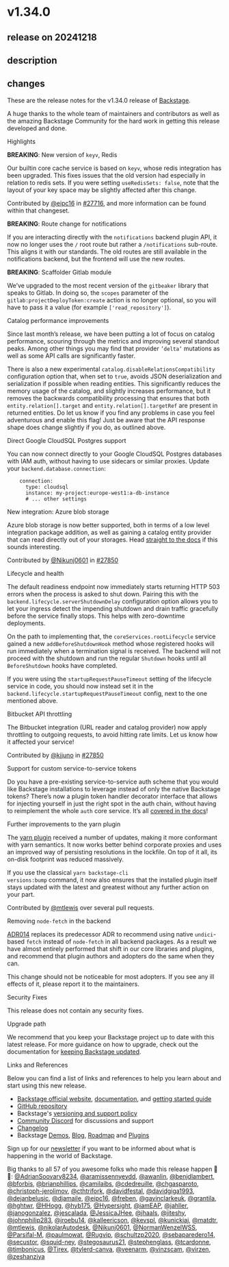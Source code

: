 # v1.34.0

## release on 20241218

## description

## changes

These are the release notes for the v1.34.0 release of <a href="https://backstage.io/" rel="nofollow">Backstage</a>.

A huge thanks to the whole team of maintainers and contributors as well as the amazing Backstage Community for the hard work in getting this release developed and done.

Highlights

<strong>BREAKING</strong>: New version of <code>keyv</code>, Redis

Our builtin core cache service is based on <code>keyv</code>, whose redis integration has been upgraded. This fixes issues that the old version had especially in relation to redis sets. If you were setting <code>useRedisSets: false</code>, note that the layout of your key space may be slightly affected after this change.

Contributed by <a href="https://github.com/eipc16">@eipc16</a> in <a href="https://github.com/backstage/backstage/pull/27716" data-hovercard-type="pull_request" data-hovercard-url="/backstage/backstage/pull/27716/hovercard">#27716</a>, and more information can be found within that changeset.

<strong>BREAKING</strong>: Route change for notifications

If you are interacting directly with the <code>notifications</code> backend plugin API, it now no longer uses the <code>/</code> root route but rather a <code>/notifications</code> sub-route. This aligns it with our standards. The old routes are still available in the notifications backend, but the frontend will use the new routes.

<strong>BREAKING</strong>: Scaffolder Gitlab module

We’ve upgraded to the most recent version of the <code>gitbeaker</code> library that speaks to Gitlab. In doing so, the <code>scopes</code> parameter of the <code>gitlab:projectDeployToken:create</code> action is no longer optional, so you will have to pass it a value (for example <code>['read_repository']</code>).

Catalog performance improvements

Since last month’s release, we have been putting a lot of focus on catalog performance, scouring through the metrics and improving several standout peaks. Among other things you may find that provider <code>’delta’</code> mutations as well as some API calls are significantly faster.

There is also a new experimental <code>catalog.disableRelationsCompatibility</code> configuration option that, when set to <code>true</code>, avoids JSON deserialization and serialization if possible when reading entities. This significantly reduces the memory usage of the catalog, and slightly increases performance, but it removes the backwards compatibility processing that ensures that both <code>entity.relation[].target</code> and <code>entity.relation[].targetRef</code> are present in returned entities. Do let us know if you find any problems in case you feel adventurous and enable this flag! Just be aware that the API response shape does change slightly if you do, as outlined above.

Direct Google CloudSQL Postgres support

You can now connect directly to your Google CloudSQL Postgres databases with IAM auth, without having to use sidecars or similar proxies. Update your <code>backend.database.connection</code>:

        connection:
          type: cloudsql
          instance: my-project:europe-west1:a-db-instance
          # ... other settings

New integration: Azure blob storage

Azure blob storage is now better supported, both in terms of a low level integration package addition, as well as gaining a catalog entity provider that can read directly out of your storages. Head <a href="https://backstage.io/docs/integrations/azure/discovery" rel="nofollow">straight to the docs</a> if this sounds interesting.

Contributed by <a href="https://github.com/Nikunj0601">@Nikunj0601</a> in <a href="https://github.com/backstage/backstage/pull/27850" data-hovercard-type="pull_request" data-hovercard-url="/backstage/backstage/pull/27850/hovercard">#27850</a>

Lifecycle and health

The default readiness endpoint now immediately starts returning HTTP 503 errors when the process is asked to shut down. Pairing this with the <code>backend.lifecycle.serverShutdownDelay</code> configuration option allows you to let your ingress detect the impending shutdown and drain traffic gracefully before the service finally stops. This helps with zero-downtime deployments.

On the path to implementing that, the <code>coreServices.rootLifecycle</code> service gained a new <code>addBeforeShutdownHook</code> method whose registered hooks will run immediately when a termination signal is received. The backend will not proceed with the shutdown and run the regular <code>Shutdown</code> hooks until all <code>BeforeShutdown</code> hooks have completed.

If you were using the <code>startupRequestPauseTimeout</code> setting of the lifecycle service in code, you should now instead set it in the <code>backend.lifecycle.startupRequestPauseTimeout</code> config, next to the one mentioned above.

Bitbucket API throttling

The Bitbucket integration (URL reader and catalog provider) now apply throttling to outgoing requests, to avoid hitting rate limits. Let us know how it affected your service!

Contributed by <a href="https://github.com/kjjuno">@kjjuno</a> in <a href="https://github.com/backstage/backstage/pull/27850" data-hovercard-type="pull_request" data-hovercard-url="/backstage/backstage/pull/27850/hovercard">#27850</a>

Support for custom service-to-service tokens

Do you have a pre-existing service-to-service auth scheme that you would like Backstage installations to leverage instead of only the native Backstage tokens? There’s now a plugin token handler decorator interface that allows for injecting yourself in just the right spot in the auth chain, without having to reimplement the whole <code>auth</code> core service. It’s all <a href="https://backstage.io/docs/next/auth/service-to-service-auth#adding-custom-or-logic-for-validation-and-issuing-of-tokens" rel="nofollow">covered in the docs</a>!

Further improvements to the yarn plugin

The <a href="https://backstage.io/docs/getting-started/keeping-backstage-updated" rel="nofollow">yarn plugin</a> received a number of updates, making it more conformant with yarn semantics. It now works better behind corporate proxies and uses an improved way of persisting resolutions in the lockfile. On top of it all, its on-disk footprint was reduced massively.

If you use the classical <code>yarn backstage-cli versions:bump</code> command, it now also ensures that the installed plugin itself stays updated with the latest and greatest without any further action on your part.

Contributed by <a href="https://github.com/mtlewis">@mtlewis</a> over several pull requests.

Removing <code>node-fetch</code> in the backend

<a href="https://backstage.io/docs/next/architecture-decisions/adrs-adr014" rel="nofollow">ADR014</a> replaces its predecessor ADR to recommend using native <code>undici</code>-based <code>fetch</code> instead of <code>node-fetch</code> in all backend packages. As a result we have almost entirely performed that shift in our core libraries and plugins, and recommend that plugin authors and adopters do the same when they can.

This change should not be noticeable for most adopters. If you see any ill effects of it, please report it to the maintainers.

Security Fixes

This release does not contain any security fixes.

Upgrade path

We recommend that you keep your Backstage project up to date with this latest release. For more guidance on how to upgrade, check out the documentation for <a href="https://backstage.io/docs/getting-started/keeping-backstage-updated" rel="nofollow">keeping Backstage updated</a>.

Links and References

Below you can find a list of links and references to help you learn about and start using this new release.

* <a href="https://backstage.io/" rel="nofollow">Backstage official website</a>, <a href="https://backstage.io/docs/" rel="nofollow">documentation</a>, and <a href="https://backstage.io/docs/getting-started/" rel="nofollow">getting started guide</a>
* <a href="https://github.com/backstage/backstage">GitHub repository</a>
* Backstage's <a href="https://backstage.io/docs/overview/versioning-policy" rel="nofollow">versioning and support policy</a>
* <a href="https://discord.gg/backstage-687207715902193673" rel="nofollow">Community Discord</a> for discussions and support
* <a href="https://github.com/backstage/backstage/tree/master/docs/releases/v1.34.0-changelog.md">Changelog</a>
* Backstage <a href="https://backstage.io/demos" rel="nofollow">Demos</a>, <a href="https://backstage.io/blog" rel="nofollow">Blog</a>, <a href="https://backstage.io/docs/overview/roadmap" rel="nofollow">Roadmap</a> and <a href="https://backstage.io/plugins" rel="nofollow">Plugins</a>

Sign up for our <a href="https://info.backstage.spotify.com/newsletter_subscribe" rel="nofollow">newsletter</a> if you want to be informed about what is happening in the world of Backstage.

Big thanks to all 57 of you awesome folks who made this release happen 👏🎉: <a class="user-mention notranslate" data-hovercard-type="user" data-hovercard-url="/users/AdrianSoovary8234/hovercard" data-octo-click="hovercard-link-click" data-octo-dimensions="link_type:self" href="https://github.com/AdrianSoovary8234">@AdrianSoovary8234</a>, <a class="user-mention notranslate" data-hovercard-type="user" data-hovercard-url="/users/aramissennyeydd/hovercard" data-octo-click="hovercard-link-click" data-octo-dimensions="link_type:self" href="https://github.com/aramissennyeydd">@aramissennyeydd</a>, <a class="user-mention notranslate" data-hovercard-type="user" data-hovercard-url="/users/awanlin/hovercard" data-octo-click="hovercard-link-click" data-octo-dimensions="link_type:self" href="https://github.com/awanlin">@awanlin</a>, <a class="user-mention notranslate" data-hovercard-type="user" data-hovercard-url="/users/benjdlambert/hovercard" data-octo-click="hovercard-link-click" data-octo-dimensions="link_type:self" href="https://github.com/benjdlambert">@benjdlambert</a>, <a class="user-mention notranslate" data-hovercard-type="user" data-hovercard-url="/users/bforbis/hovercard" data-octo-click="hovercard-link-click" data-octo-dimensions="link_type:self" href="https://github.com/bforbis">@bforbis</a>, <a class="user-mention notranslate" data-hovercard-type="user" data-hovercard-url="/users/brianphillips/hovercard" data-octo-click="hovercard-link-click" data-octo-dimensions="link_type:self" href="https://github.com/brianphillips">@brianphillips</a>, <a class="user-mention notranslate" data-hovercard-type="user" data-hovercard-url="/users/camilaibs/hovercard" data-octo-click="hovercard-link-click" data-octo-dimensions="link_type:self" href="https://github.com/camilaibs">@camilaibs</a>, <a class="user-mention notranslate" data-hovercard-type="user" data-hovercard-url="/users/cdedreuille/hovercard" data-octo-click="hovercard-link-click" data-octo-dimensions="link_type:self" href="https://github.com/cdedreuille">@cdedreuille</a>, <a class="user-mention notranslate" data-hovercard-type="user" data-hovercard-url="/users/chgasparoto/hovercard" data-octo-click="hovercard-link-click" data-octo-dimensions="link_type:self" href="https://github.com/chgasparoto">@chgasparoto</a>, <a class="user-mention notranslate" data-hovercard-type="user" data-hovercard-url="/users/christoph-jerolimov/hovercard" data-octo-click="hovercard-link-click" data-octo-dimensions="link_type:self" href="https://github.com/christoph-jerolimov">@christoph-jerolimov</a>, <a class="user-mention notranslate" data-hovercard-type="user" data-hovercard-url="/users/cthtrifork/hovercard" data-octo-click="hovercard-link-click" data-octo-dimensions="link_type:self" href="https://github.com/cthtrifork">@cthtrifork</a>, <a class="user-mention notranslate" data-hovercard-type="user" data-hovercard-url="/users/davidfestal/hovercard" data-octo-click="hovercard-link-click" data-octo-dimensions="link_type:self" href="https://github.com/davidfestal">@davidfestal</a>, <a class="user-mention notranslate" data-hovercard-type="user" data-hovercard-url="/users/davidgiga1993/hovercard" data-octo-click="hovercard-link-click" data-octo-dimensions="link_type:self" href="https://github.com/davidgiga1993">@davidgiga1993</a>, <a class="user-mention notranslate" data-hovercard-type="user" data-hovercard-url="/users/dejanbelusic/hovercard" data-octo-click="hovercard-link-click" data-octo-dimensions="link_type:self" href="https://github.com/dejanbelusic">@dejanbelusic</a>, <a class="user-mention notranslate" data-hovercard-type="user" data-hovercard-url="/users/djamaile/hovercard" data-octo-click="hovercard-link-click" data-octo-dimensions="link_type:self" href="https://github.com/djamaile">@djamaile</a>, <a class="user-mention notranslate" data-hovercard-type="user" data-hovercard-url="/users/eipc16/hovercard" data-octo-click="hovercard-link-click" data-octo-dimensions="link_type:self" href="https://github.com/eipc16">@eipc16</a>, <a class="user-mention notranslate" data-hovercard-type="user" data-hovercard-url="/users/freben/hovercard" data-octo-click="hovercard-link-click" data-octo-dimensions="link_type:self" href="https://github.com/freben">@freben</a>, <a class="user-mention notranslate" data-hovercard-type="user" data-hovercard-url="/users/gavinclarkeuk/hovercard" data-octo-click="hovercard-link-click" data-octo-dimensions="link_type:self" href="https://github.com/gavinclarkeuk">@gavinclarkeuk</a>, <a class="user-mention notranslate" data-hovercard-type="user" data-hovercard-url="/users/grantila/hovercard" data-octo-click="hovercard-link-click" data-octo-dimensions="link_type:self" href="https://github.com/grantila">@grantila</a>, <a class="user-mention notranslate" data-hovercard-type="user" data-hovercard-url="/users/hghtwr/hovercard" data-octo-click="hovercard-link-click" data-octo-dimensions="link_type:self" href="https://github.com/hghtwr">@hghtwr</a>, <a class="user-mention notranslate" data-hovercard-type="user" data-hovercard-url="/users/HHogg/hovercard" data-octo-click="hovercard-link-click" data-octo-dimensions="link_type:self" href="https://github.com/HHogg">@HHogg</a>, <a class="user-mention notranslate" data-hovercard-type="user" data-hovercard-url="/users/hyb175/hovercard" data-octo-click="hovercard-link-click" data-octo-dimensions="link_type:self" href="https://github.com/hyb175">@hyb175</a>, <a class="user-mention notranslate" data-hovercard-type="user" data-hovercard-url="/users/Hypersight/hovercard" data-octo-click="hovercard-link-click" data-octo-dimensions="link_type:self" href="https://github.com/Hypersight">@Hypersight</a>, <a class="user-mention notranslate" data-hovercard-type="user" data-hovercard-url="/users/iamEAP/hovercard" data-octo-click="hovercard-link-click" data-octo-dimensions="link_type:self" href="https://github.com/iamEAP">@iamEAP</a>, <a class="user-mention notranslate" data-hovercard-type="user" data-hovercard-url="/users/jahller/hovercard" data-octo-click="hovercard-link-click" data-octo-dimensions="link_type:self" href="https://github.com/jahller">@jahller</a>, <a class="user-mention notranslate" data-hovercard-type="user" data-hovercard-url="/users/janogonzalez/hovercard" data-octo-click="hovercard-link-click" data-octo-dimensions="link_type:self" href="https://github.com/janogonzalez">@janogonzalez</a>, <a class="user-mention notranslate" data-hovercard-type="user" data-hovercard-url="/users/jescalada/hovercard" data-octo-click="hovercard-link-click" data-octo-dimensions="link_type:self" href="https://github.com/jescalada">@jescalada</a>, <a class="user-mention notranslate" data-hovercard-type="user" data-hovercard-url="/users/JessicaJHee/hovercard" data-octo-click="hovercard-link-click" data-octo-dimensions="link_type:self" href="https://github.com/JessicaJHee">@JessicaJHee</a>, <a class="user-mention notranslate" data-hovercard-type="user" data-hovercard-url="/users/jhaals/hovercard" data-octo-click="hovercard-link-click" data-octo-dimensions="link_type:self" href="https://github.com/jhaals">@jhaals</a>, <a class="user-mention notranslate" data-hovercard-type="user" data-hovercard-url="/users/jiteshy/hovercard" data-octo-click="hovercard-link-click" data-octo-dimensions="link_type:self" href="https://github.com/jiteshy">@jiteshy</a>, <a class="user-mention notranslate" data-hovercard-type="user" data-hovercard-url="/users/johnphilip283/hovercard" data-octo-click="hovercard-link-click" data-octo-dimensions="link_type:self" href="https://github.com/johnphilip283">@johnphilip283</a>, <a class="user-mention notranslate" data-hovercard-type="user" data-hovercard-url="/users/jroebu14/hovercard" data-octo-click="hovercard-link-click" data-octo-dimensions="link_type:self" href="https://github.com/jroebu14">@jroebu14</a>, <a class="user-mention notranslate" data-hovercard-type="user" data-hovercard-url="/users/kalleericson/hovercard" data-octo-click="hovercard-link-click" data-octo-dimensions="link_type:self" href="https://github.com/kalleericson">@kalleericson</a>, <a class="user-mention notranslate" data-hovercard-type="user" data-hovercard-url="/users/kevspl/hovercard" data-octo-click="hovercard-link-click" data-octo-dimensions="link_type:self" href="https://github.com/kevspl">@kevspl</a>, <a class="user-mention notranslate" data-hovercard-type="user" data-hovercard-url="/users/kunickiaj/hovercard" data-octo-click="hovercard-link-click" data-octo-dimensions="link_type:self" href="https://github.com/kunickiaj">@kunickiaj</a>, <a class="user-mention notranslate" data-hovercard-type="user" data-hovercard-url="/users/matdtr/hovercard" data-octo-click="hovercard-link-click" data-octo-dimensions="link_type:self" href="https://github.com/matdtr">@matdtr</a>, <a class="user-mention notranslate" data-hovercard-type="user" data-hovercard-url="/users/mtlewis/hovercard" data-octo-click="hovercard-link-click" data-octo-dimensions="link_type:self" href="https://github.com/mtlewis">@mtlewis</a>, <a class="user-mention notranslate" data-hovercard-type="user" data-hovercard-url="/users/nikolarAutodesk/hovercard" data-octo-click="hovercard-link-click" data-octo-dimensions="link_type:self" href="https://github.com/nikolarAutodesk">@nikolarAutodesk</a>, <a class="user-mention notranslate" data-hovercard-type="user" data-hovercard-url="/users/Nikunj0601/hovercard" data-octo-click="hovercard-link-click" data-octo-dimensions="link_type:self" href="https://github.com/Nikunj0601">@Nikunj0601</a>, <a class="user-mention notranslate" data-hovercard-type="user" data-hovercard-url="/users/NormanWenzelWSS/hovercard" data-octo-click="hovercard-link-click" data-octo-dimensions="link_type:self" href="https://github.com/NormanWenzelWSS">@NormanWenzelWSS</a>, <a class="user-mention notranslate" data-hovercard-type="user" data-hovercard-url="/users/Parsifal-M/hovercard" data-octo-click="hovercard-link-click" data-octo-dimensions="link_type:self" href="https://github.com/Parsifal-M">@Parsifal-M</a>, <a class="user-mention notranslate" data-hovercard-type="user" data-hovercard-url="/users/paulmowat/hovercard" data-octo-click="hovercard-link-click" data-octo-dimensions="link_type:self" href="https://github.com/paulmowat">@paulmowat</a>, <a class="user-mention notranslate" data-hovercard-type="user" data-hovercard-url="/users/Rugvip/hovercard" data-octo-click="hovercard-link-click" data-octo-dimensions="link_type:self" href="https://github.com/Rugvip">@Rugvip</a>, <a class="user-mention notranslate" data-hovercard-type="user" data-hovercard-url="/users/schultzp2020/hovercard" data-octo-click="hovercard-link-click" data-octo-dimensions="link_type:self" href="https://github.com/schultzp2020">@schultzp2020</a>, <a class="user-mention notranslate" data-hovercard-type="user" data-hovercard-url="/users/sebaparedero14/hovercard" data-octo-click="hovercard-link-click" data-octo-dimensions="link_type:self" href="https://github.com/sebaparedero14">@sebaparedero14</a>, <a class="user-mention notranslate" data-hovercard-type="user" data-hovercard-url="/users/secustor/hovercard" data-octo-click="hovercard-link-click" data-octo-dimensions="link_type:self" href="https://github.com/secustor">@secustor</a>, <a class="user-mention notranslate" data-hovercard-type="user" data-hovercard-url="/users/squid-ney/hovercard" data-octo-click="hovercard-link-click" data-octo-dimensions="link_type:self" href="https://github.com/squid-ney">@squid-ney</a>, <a class="user-mention notranslate" data-hovercard-type="user" data-hovercard-url="/users/stegosaurus21/hovercard" data-octo-click="hovercard-link-click" data-octo-dimensions="link_type:self" href="https://github.com/stegosaurus21">@stegosaurus21</a>, <a class="user-mention notranslate" data-hovercard-type="user" data-hovercard-url="/users/stephenglass/hovercard" data-octo-click="hovercard-link-click" data-octo-dimensions="link_type:self" href="https://github.com/stephenglass">@stephenglass</a>, <a class="user-mention notranslate" data-hovercard-type="user" data-hovercard-url="/users/tcardonne/hovercard" data-octo-click="hovercard-link-click" data-octo-dimensions="link_type:self" href="https://github.com/tcardonne">@tcardonne</a>, <a class="user-mention notranslate" data-hovercard-type="user" data-hovercard-url="/users/timbonicus/hovercard" data-octo-click="hovercard-link-click" data-octo-dimensions="link_type:self" href="https://github.com/timbonicus">@timbonicus</a>, <a class="user-mention notranslate" data-hovercard-type="user" data-hovercard-url="/users/Tirex/hovercard" data-octo-click="hovercard-link-click" data-octo-dimensions="link_type:self" href="https://github.com/Tirex">@Tirex</a>, <a class="user-mention notranslate" data-hovercard-type="user" data-hovercard-url="/users/tylerd-canva/hovercard" data-octo-click="hovercard-link-click" data-octo-dimensions="link_type:self" href="https://github.com/tylerd-canva">@tylerd-canva</a>, <a class="user-mention notranslate" data-hovercard-type="user" data-hovercard-url="/users/veenarm/hovercard" data-octo-click="hovercard-link-click" data-octo-dimensions="link_type:self" href="https://github.com/veenarm">@veenarm</a>, <a class="user-mention notranslate" data-hovercard-type="user" data-hovercard-url="/users/vinzscam/hovercard" data-octo-click="hovercard-link-click" data-octo-dimensions="link_type:self" href="https://github.com/vinzscam">@vinzscam</a>, <a class="user-mention notranslate" data-hovercard-type="user" data-hovercard-url="/users/virzen/hovercard" data-octo-click="hovercard-link-click" data-octo-dimensions="link_type:self" href="https://github.com/virzen">@virzen</a>, <a class="user-mention notranslate" data-hovercard-type="user" data-hovercard-url="/users/zeshanziya/hovercard" data-octo-click="hovercard-link-click" data-octo-dimensions="link_type:self" href="https://github.com/zeshanziya">@zeshanziya</a>

